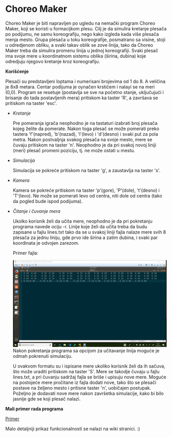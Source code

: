 # Choreo Maker

Choreo Maker je biti napravljen po ugledu na nemački program Choreo Maker, koji se koristi u formacijkom plesu.
Cilj je da simulira kretanje plesača po podijumu, ne samu koreografiju, nego kako izgleda kada više plesača menja mesto.
Grupa plesača u toku koreografije, posmatrano sa visine, stoji u odredjenom obliku, a svaki takav oblik se zove linija, tako da Choreo Maker treba da simulira promenu linija u jednoj koreografiji.
Svaki plesač ima svoje mere u koordinatnom sistemu oblika (širina, dubina) koje odredjuju njegovo kretanje kroz koreografiju.



**Korišćenje**


 Plesači su predstavljeni loptama i numerisani brojevima od 1 do 8.
 A veličina je 8x8 metara.
 Centar podijuma je oynačen krstićem i nalayi se na meri (0,0).
 Program se resetuje (postavlja se sve na početno stanje, uključujući i brisanje do tada postavljenih mera) pritiskom ka taster 'R', a završava se pritiskom na taster 'esc'.


* _Kretanje_         

  Pre pomeranja igrača neophodno je na tastaturi izabrati broj plesača kojeg želite da pomerate.
  Nakon toga plesač se može pomerati preko tastera 'f'(napred), 'b'(nazad), 'l'(levo) i 'd'(desno) i svaki put za pola metra.
  Nakon postvaljnja svakog plesača na svoje mesto, mere se čuvaju pritiskom na taster 'n'.
  Neophodno je da pri svakoj novoj liniji (meri) plesač promeni poziciju, tj. ne može ostati u mestu.
  
* _Simulacija_

  Simulacija se pokreće pritiskom na taster 'g', a zaustavlja na taster 's'.
  
  
* _Kamera_

  Kamera se pokreće pritiskom na taster 'p'(gore), 'P'(dole), 't'(desno) i 'T'(levo).
  Ne može se pomerati levo od centra, niti dole od centra (tako da pogled bude ispod podijuma).

* _Čitanje i čuvanje mera_

  Ukolko korisnik želi da učita mere, neophodno je da pri pokretanju programa navede ociju -r.
  Linije koje želi da učita treba da budu zapisane u fajlu lines.txt tako da se u svakoj liniji fajla nalaze mere svih 8 plesača za jednu liniju, gde prvo ide širina a zatim dubina, i svaki par koordinata je odvojen zarezom.
  
  Primer fajla:
  
   ![](https://github.com/MATF-RG18/RG101-choreo-maker/blob/master/screenshots/izvestaj_8.png)
  Nakon pokretanja programa sa opcijom za učitavanje linija moguće je odmah pokrenuti simulaciju.
  
  U ovakvom formatu su i ispisane mere ukoliko korisnik želi da ih sačuva, što može uraditi pritiskom na taster 'S'.
  Mere se takodje čuvaju u fajlu lines.txt, a pri čuvanju sadržaj fajla se briše i upisuju nove mere.
  Moguće na postojeće mere pročitane iz fajla dodati nove, tako što se plesači postave na željeno mesto i pritisne taster 'n', uobičajen postupak.
  Poželjno je dodavati nove mere nakon završetka simulacije, kako bi bilo jasnije gde se koji plesač nalazi.



**Mali primer rada programa**
  
  [Primer](https://github.com/MATF-RG18/RG101-choreo-maker/blob/master/videos/primer.avi)

Malo detaljniji prikaz funkcionalnosti se nalazi na wiki stranici. :)
 

